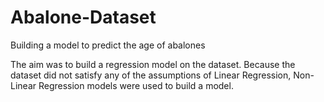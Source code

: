 # Abalone-Dataset
Building a model to predict the age of abalones

The aim was to build a regression model on the dataset. Because the dataset did not satisfy any of the assumptions of Linear Regression, Non-Linear Regression models were used to build a model.
